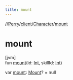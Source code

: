```yaml
---
title: mount
---
```

//[Perry](../../../index.html)/[client](../index.html)/[Character](index.html)/[mount](mount.html)



# mount



[jvm]\
fun [mount](mount.html)(id: [Int](https://kotlinlang.org/api/latest/jvm/stdlib/kotlin/-int/index.html), skillId: [Int](https://kotlinlang.org/api/latest/jvm/stdlib/kotlin/-int/index.html))

var [mount](mount.html): [Mount](../-mount/index.html)? = null




